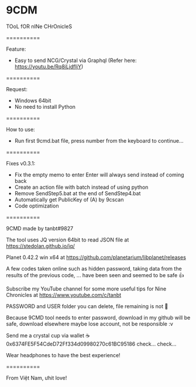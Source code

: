 # 9CDM
TOoL fOR nINe CHrOnicleS

==========

Feature:
- Easy to send NCG/Crystal via Graphql (Refer here: https://youtu.be/Rq8iLjdfIjY)

==========

Request:
- Windows 64bit
- No need to install Python

==========

How to use:
- Run first 9cmd.bat file, press number from the keyboard to continue...

==========

Fixes v0.3.1:
- Fix the empty memo to enter Enter will always send instead of coming back
- Create an action file with batch instead of using python
- Remove SendStep5.bat at the end of SendStep4.bat
- Automatically get PublicKey of (A) by 9cscan
- Code optimization

==========

9CMD made by tanbt#9827

The tool uses JQ version 64bit to read JSON file at https://stedolan.github.io/jq/

Planet 0.42.2 win x64 at https://github.com/planetarium/libplanet/releases

A few codes taken online such as hidden password, taking data from the results of the previous code, ... have been seen and seemed to be safe 👍

Subscribe my YouTube channel for some more useful tips for Nine Chronicles at https://www.youtube.com/c/tanbt

PASSWORD and USER folder you can delete, file remaining is not 🐧

Because 9CMD tool needs to enter password, download in my github will be safe, download elsewhere maybe lose account, not be responsible :v

Send me a crystal cup via wallet ☕ 0x6374FE5F54CdeD72Ff334d09980270c61BC95186 check... check...

Wear headphones to have the best experience!

==========

From Việt Nam, ưhit love!
